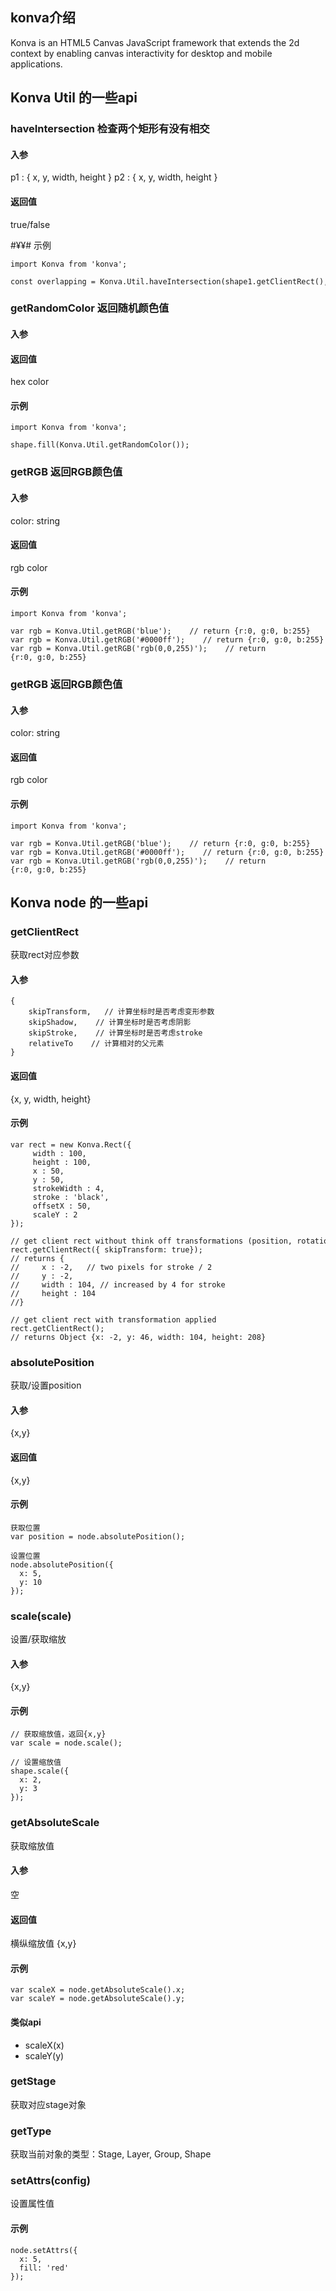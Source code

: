 ## konva介绍
Konva is an HTML5 Canvas JavaScript framework that extends the 2d context
by enabling canvas interactivity for desktop and mobile applications.



## Konva Util 的一些api
###  haveIntersection 检查两个矩形有没有相交
#### 入参
p1 : { x, y, width, height }
p2 : { x, y, width, height }

#### 返回值
true/false

#¥¥# 示例
```
import Konva from 'konva';

const overlapping = Konva.Util.haveIntersection(shape1.getClientRect(), shape2.getClientRect());

```


### getRandomColor 返回随机颜色值
#### 入参


#### 返回值
hex color

#### 示例
```
import Konva from 'konva';

shape.fill(Konva.Util.getRandomColor());

```

###  getRGB 返回RGB颜色值
#### 入参
color: string

#### 返回值
rgb color

#### 示例
```
import Konva from 'konva';

var rgb = Konva.Util.getRGB('blue');    // return {r:0, g:0, b:255}
var rgb = Konva.Util.getRGB('#0000ff');    // return {r:0, g:0, b:255}
var rgb = Konva.Util.getRGB('rgb(0,0,255)');    // return {r:0, g:0, b:255}

```


###  getRGB 返回RGB颜色值
#### 入参
color: string

#### 返回值
rgb color

#### 示例
```
import Konva from 'konva';

var rgb = Konva.Util.getRGB('blue');    // return {r:0, g:0, b:255}
var rgb = Konva.Util.getRGB('#0000ff');    // return {r:0, g:0, b:255}
var rgb = Konva.Util.getRGB('rgb(0,0,255)');    // return {r:0, g:0, b:255}

```

## Konva node 的一些api
###  getClientRect
获取rect对应参数
#### 入参
    {
        skipTransform,   // 计算坐标时是否考虑变形参数
        skipShadow,    // 计算坐标时是否考虑阴影
        skipStroke,    // 计算坐标时是否考虑stroke
        relativeTo    // 计算相对的父元素
    }

#### 返回值
{x, y, width, height}

#### 示例
```
var rect = new Konva.Rect({
     width : 100,
     height : 100,
     x : 50,
     y : 50,
     strokeWidth : 4,
     stroke : 'black',
     offsetX : 50,
     scaleY : 2
});

// get client rect without think off transformations (position, rotation, scale, offset, etc)
rect.getClientRect({ skipTransform: true});
// returns {
//     x : -2,   // two pixels for stroke / 2
//     y : -2,
//     width : 104, // increased by 4 for stroke
//     height : 104
//}

// get client rect with transformation applied
rect.getClientRect();
// returns Object {x: -2, y: 46, width: 104, height: 208}
```

###  absolutePosition
获取/设置position
#### 入参
{x,y}

#### 返回值
{x,y}

#### 示例
```
获取位置
var position = node.absolutePosition();

设置位置
node.absolutePosition({
  x: 5,
  y: 10
});
```

### scale(scale)
设置/获取缩放
#### 入参
{x,y}

#### 示例

```
// 获取缩放值，返回{x,y}
var scale = node.scale();

// 设置缩放值
shape.scale({
  x: 2,
  y: 3
});
```


###  getAbsoluteScale
获取缩放值
#### 入参
空

#### 返回值
横纵缩放值
{x,y}

#### 示例
```
var scaleX = node.getAbsoluteScale().x;
var scaleY = node.getAbsoluteScale().y;
```

#### 类似api
- scaleX(x)
- scaleY(y)


###  getStage
获取对应stage对象

###  getType
获取当前对象的类型：Stage, Layer, Group, Shape

###  setAttrs(config)
设置属性值
#### 示例
```
node.setAttrs({
  x: 5,
  fill: 'red'
});
```







